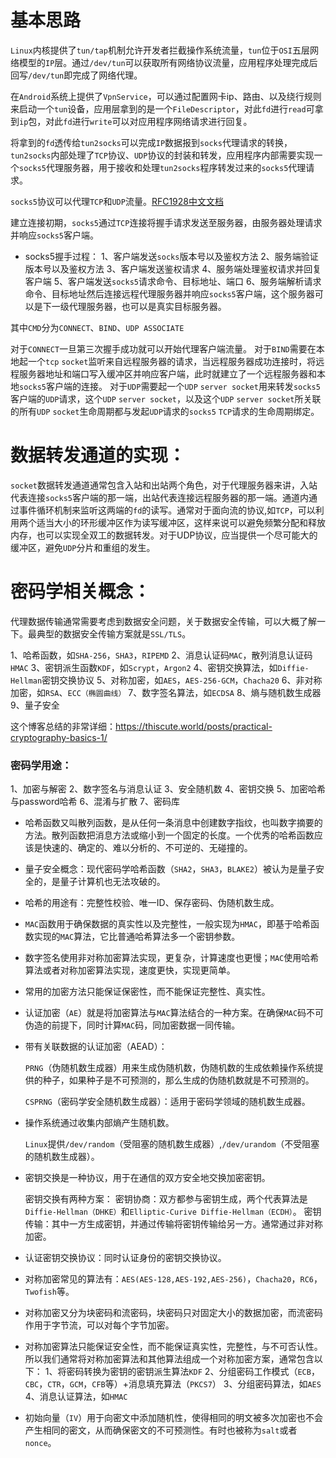 # 基本思路
`Linux`内核提供了`tun/tap`机制允许开发者拦截操作系统流量，`tun`位于`OSI`五层网络模型的`IP`层。通过`/dev/tun`可以获取所有网络协议流量，应用程序处理完成后回写`/dev/tun`即完成了网络代理。

在`Android`系统上提供了`VpnService`，可以通过配置网卡ip、路由、以及绕行规则来启动一个`tun`设备，应用层拿到的是一个`FileDescriptor`，对此`fd`进行`read`可拿到`ip`包，对此`fd`进行`write`可以对应用程序网络请求进行回复。

将拿到的`fd`透传给`tun2socks`可以完成`IP`数据报到`socks`代理请求的转换，`tun2socks`内部处理了`TCP`协议、`UDP`协议的封装和转发，应用程序内部需要实现一个`socks5`代理服务器，用于接收和处理`tun2socks`程序转发过来的`socks5`代理请求。

`socks5`协议可以代理`TCP`和`UDP`流量。[RFC1928中文文档](https://www.quarkay.com/code/383/socks5-protocol-rfc-chinese-traslation)

建立连接初期，`socks5`通过`TCP`连接将握手请求发送至服务器，由服务器处理请求并响应`socks5`客户端。

* socks5握手过程：
	1、客户端发送`socks`版本号以及鉴权方法
	2、服务端验证版本号以及鉴权方法
	3、客户端发送鉴权请求
	4、服务端处理鉴权请求并回复客户端
	5、客户端发送`socks5`请求命令、目标地址、端口
	6、服务端解析请求命令、目标地址然后连接远程代理服务器并响应`socks5`客户端，这个服务器可以是下一级代理服务器，也可以是真实目标服务器。

其中`CMD`分为`CONNECT`、`BIND`、`UDP ASSOCIATE`

对于`CONNECT`一旦第三次握手成功就可以开始代理客户端流量。
对于`BIND`需要在本地起一个`tcp` `socket`监听来自远程服务器的请求，当远程服务器成功连接时，将远程服务器地址和端口写入缓冲区并响应客户端，此时就建立了一个远程服务器和本地`socks5`客户端的连接。
对于`UDP`需要起一个`UDP` `server socket`用来转发`socks5`客户端的`UDP`请求，这个`UDP` `server socket`，以及这个`UDP` `server socket`所关联的所有`UDP` `socket`生命周期都与发起`UDP`请求的`socks5` `TCP`请求的生命周期绑定。

# 数据转发通道的实现：
`socket`数据转发通道通常包含入站和出站两个角色，对于代理服务器来讲，入站代表连接`socks5`客户端的那一端，出站代表连接远程服务器的那一端。通道内通过事件循环机制来监听这两端的`fd`的读写。通常对于面向流的协议,如`TCP`，可以利用两个适当大小的环形缓冲区作为读写缓冲区，这样来说可以避免频繁分配和释放内存，也可以实现全双工的数据转发。对于UDP协议，应当提供一个尽可能大的缓冲区，避免`UDP`分片和重组的发生。

# 密码学相关概念：

代理数据传输通常需要考虑到数据安全问题，关于数据安全传输，可以大概了解一下。最典型的数据安全传输方案就是`SSL/TLS`。

1、哈希函数，如`SHA-256`，`SHA3`，`RIPEMD`
2、消息认证码`MAC`，散列消息认证码`HMAC`
3、密钥派生函数`KDF`，如`Scrypt`，`Argon2`
4、密钥交换算法，如`Diffie-Hellman`密钥交换协议
5、对称加密，如`AES`，`AES-256-GCM`，`Chacha20`
6、非对称加密，如`RSA`、`ECC（椭圆曲线）`
7、数字签名算法，如`ECDSA`
8、熵与随机数生成器
9、量子安全

这个博客总结的非常详细：https://thiscute.world/posts/practical-cryptography-basics-1/

### 密码学用途：
1、加密与解密
2、数字签名与消息认证
3、安全随机数
4、密钥交换
5、加密哈希与password哈希
6、混淆与扩散
7、密码库

* 哈希函数又叫散列函数，是从任何一条消息中创建数字指纹，也叫数字摘要的方法。散列函数把消息方法或缩小到一个固定的长度。一个优秀的哈希函数应该是快速的、确定的、难以分析的、不可逆的、无碰撞的。

* 量子安全概念：现代密码学哈希函数（`SHA2`，`SHA3`，`BLAKE2`）被认为是量子安全的，是量子计算机也无法攻破的。

* 哈希的用途有：完整性校验、唯一ID、保存密码、伪随机数生成。

* `MAC`函数用于确保数据的真实性以及完整性，一般实现为`HMAC`，即基于哈希函数实现的`MAC`算法，它比普通哈希算法多一个密钥参数。

* 数字签名使用非对称加密算法实现，更复杂，计算速度也更慢；`MAC`使用哈希算法或者对称加密算法实现，速度更快，实现更简单。

* 常用的加密方法只能保证保密性，而不能保证完整性、真实性。

* 认证加密（`AE`）就是将加密算法与`MAC`算法结合的一种方案。在确保`MAC`码不可伪造的前提下，同时计算`MAC`码，同加密数据一同传输。

* 带有关联数据的认证加密（AEAD）：

	`PRNG`（伪随机数生成器）用来生成伪随机数，伪随机数的生成依赖操作系统提供的种子，如果种子是不可预测的，那么生成的伪随机数就是不可预测的。

	`CSPRNG`（密码学安全随机数生成器）：适用于密码学领域的随机数生成器。

* 操作系统通过收集内部熵产生随机数。

	`Linux`提供`/dev/random`（受阻塞的随机数生成器）,`/dev/urandom`（不受阻塞的随机数生成器）。

* 密钥交换是一种协议，用于在通信的双方安全地交换加密密钥。

	密钥交换有两种方案：
	密钥协商：双方都参与密钥生成，两个代表算法是`Diffie-Hellman（DHKE）`和`Elliptic-Curive Diffie-Hellman（ECDH）`。
	密钥传输：其中一方生成密钥，并通过传输将密钥传输给另一方。通常通过非对称加密。

* 认证密钥交换协议：同时认证身份的密钥交换协议。

* 对称加密常见的算法有：`AES(AES-128,AES-192,AES-256)`，`Chacha20`，`RC6`，`Twofish`等。

* 对称加密又分为块密码和流密码，块密码只对固定大小的数据加密，而流密码作用于字节流，可以对每个字节加密。

* 对称加密算法只能保证安全性，而不能保证真实性，完整性，与不可否认性。所以我们通常将对称加密算法和其他算法组成一个对称加密方案，通常包含以下：
	1、将密码转换为密钥的密钥派生算法`KDF`
	2、分组密码工作模式（`ECB`，`CBC`，`CTR`，`GCM`，`CFB`等）+消息填充算法（`PKCS7`）
	3、分组密码算法，如`AES`
	4、消息认证算法，如`HMAC`

* 初始向量（`IV`）用于向密文中添加随机性，使得相同的明文被多次加密也不会产生相同的密文，从而确保密文的不可预测性。有时也被称为`salt`或者`nonce`。
